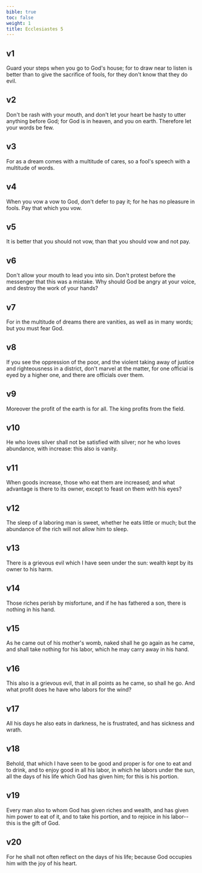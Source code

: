 ```yaml
---
bible: true
toc: false
weight: 1
title: Ecclesiastes 5
---
```




## v1 
Guard your steps when you go to God's house; for to draw near to listen is better than to give the sacrifice of fools, for they don't know that they do evil. 

## v2 
Don't be rash with your mouth, and don't let your heart be hasty to utter anything before God; for God is in heaven, and you on earth. Therefore let your words be few. 

## v3 
For as a dream comes with a multitude of cares, so a fool's speech with a multitude of words. 

## v4 
When you vow a vow to God, don't defer to pay it; for he has no pleasure in fools. Pay that which you vow. 

## v5 
It is better that you should not vow, than that you should vow and not pay. 

## v6 
Don't allow your mouth to lead you into sin. Don't protest before the messenger that this was a mistake. Why should God be angry at your voice, and destroy the work of your hands? 

## v7 
For in the multitude of dreams there are vanities, as well as in many words; but you must fear God. 

## v8 
If you see the oppression of the poor, and the violent taking away of justice and righteousness in a district, don't marvel at the matter, for one official is eyed by a higher one, and there are officials over them. 

## v9 
Moreover the profit of the earth is for all. The king profits from the field. 

## v10 
He who loves silver shall not be satisfied with silver; nor he who loves abundance, with increase: this also is vanity. 

## v11 
When goods increase, those who eat them are increased; and what advantage is there to its owner, except to feast on them with his eyes? 

## v12 
The sleep of a laboring man is sweet, whether he eats little or much; but the abundance of the rich will not allow him to sleep. 

## v13 
There is a grievous evil which I have seen under the sun: wealth kept by its owner to his harm. 

## v14 
Those riches perish by misfortune, and if he has fathered a son, there is nothing in his hand. 

## v15 
As he came out of his mother's womb, naked shall he go again as he came, and shall take nothing for his labor, which he may carry away in his hand. 

## v16 
This also is a grievous evil, that in all points as he came, so shall he go. And what profit does he have who labors for the wind? 

## v17 
All his days he also eats in darkness, he is frustrated, and has sickness and wrath. 

## v18 
Behold, that which I have seen to be good and proper is for one to eat and to drink, and to enjoy good in all his labor, in which he labors under the sun, all the days of his life which God has given him; for this is his portion. 

## v19 
Every man also to whom God has given riches and wealth, and has given him power to eat of it, and to take his portion, and to rejoice in his labor--this is the gift of God. 

## v20 
For he shall not often reflect on the days of his life; because God occupies him with the joy of his heart.
